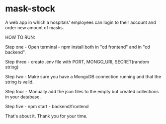 # mask-stock
A web app in which a hospitals' employees can login to their account and order new amount of masks.


HOW TO RUN:

Step one - Open terminal - npm install both in "cd frontend" and in "cd backend".

Step three - create .env file with PORT, MONGO_URI, SECRET(random string) 

Step two - Make sure you have a MongoDB connection running and that the string is valid.

Step four - Manually add the json files to the empty but created collections in your database.

Step five - npm start - backend/frontend



That's about it. Thank you for your time. 

